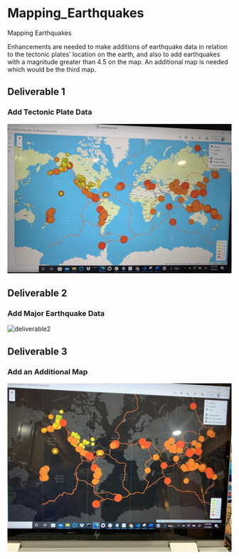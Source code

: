 # Mapping_Earthquakes
Mapping Earthquakes

Enhancements are needed to make additions of earthquake data in relation to the tectonic plates’ location on the earth, and also to add earthquakes with a magnitude greater than 4.5 on the map. An additional map is needed which would be the third map.


## Deliverable 1
  ### Add Tectonic Plate Data

![deliverable1](Images/deliverable1.PNG)

## Deliverable 2
  ### Add Major Earthquake Data
  
![deliverable2](Images/deliverable2.PNG)

## Deliverable 3
 ### Add an Additional Map

![deliverable3](Images/deliverable3.PNG)

